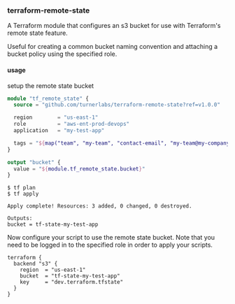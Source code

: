 ### terraform-remote-state

A Terraform module that configures an s3 bucket for use with Terraform's remote state feature.  

Useful for creating a common bucket naming convention and attaching a bucket policy using the specified role.

#### usage

setup the remote state bucket

```terraform
module "tf_remote_state" {
  source = "github.com/turnerlabs/terraform-remote-state?ref=v1.0.0"

  region        = "us-east-1"
  role          = "aws-ent-prod-devops"
  application   = "my-test-app"

  tags = "${map("team", "my-team", "contact-email", "my-team@my-company.com", "application", "my-app", "environment", "dev", "customer", "my-customer")}"  
}

output "bucket" {
  value = "${module.tf_remote_state.bucket}"
}
```

```
$ tf plan
$ tf apply

Apply complete! Resources: 3 added, 0 changed, 0 destroyed.

Outputs:
bucket = tf-state-my-test-app
```

Now configure your script to use the remote state bucket.  Note that you need to be logged in to the specified role in order to apply your scripts.

```
terraform {
  backend "s3" {
    region  = "us-east-1"
    bucket  = "tf-state-my-test-app"
    key     = "dev.terraform.tfstate"
  }
}
```